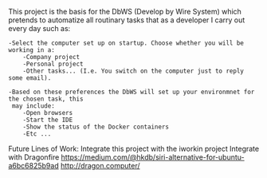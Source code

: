 This project is the basis for the DbWS (Develop by Wire System) which pretends to automatize all routinary tasks that as a developer I carry out every day such as:

	-Select the computer set up on startup. Choose whether you will be working in a:
		-Company project
		-Personal project
		-Other tasks... (I.e. You switch on the computer just to reply some email).

	-Based on these preferences the DbWS will set up your environmnet for the chosen task, this
	 may include:
		-Open browsers
		-Start the IDE
		-Show the status of the Docker containers
		-Etc ...




Future Lines of Work:
	Integrate this project with the iworkin project
	Integrate with Dragonfire
		https://medium.com/@hkdb/siri-alternative-for-ubuntu-a6bc6825b9ad
		http://dragon.computer/
